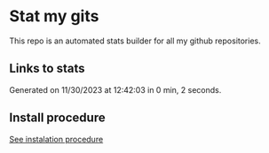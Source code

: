 # Stat my gits

This repo is an automated stats builder for all my github repositories.

## Links to stats


Generated on 11/30/2023 at 12:42:03 in 0 min, 2 seconds.

## Install procedure

[See instalation procedure](./src/install.md)
